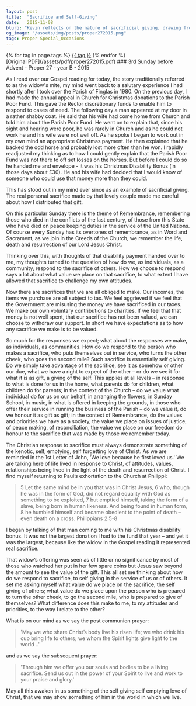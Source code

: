 ```yaml
---
layout: post
title:  "Sacrifice and Self-Giving"
date:   2015-11-08
blurb: "Kevin reflects on the nature of sacrificial giving, drawing from a personal experience with a parishioner's selfless donation. He emphasizes the importance of recognizing and valuing the sacrifices of others, whether in personal relationships, community service, or in remembrance of those who have served and sacrificed for the greater good. The sermon calls for a Christian response that embodies the self-emptying love of Christ, urging us to live in a way that honors the sacrifices made by others."
og_image: "/assets/img/posts/proper272015.png"
tags: Proper Special_Occasions
---    
```

<div class="tag-pills">
    {% for tag in page.tags %}
    <a href="{{ site.baseurl }}/tag/{{ tag | slugify }}" class="tag-pill">{{ tag }}</a>
    {% endfor %}
</div>
[Original PDF](/assets/pdf/proper272015.pdf)
### 3rd Sunday before Advent - Proper 27 - year B - 2015

As I read over our Gospel reading for today, the story traditionally referred to as the widow's mite, my mind went back to a salutary experience I had shortly after I took over the Parish of Finglas in 1980. On the previous day, I had made the annual appeal in Church for Christmas donations to the Parish Poor Fund. This gave the Rector discretionary funds to enable him to respond to cases of need. The following day a man appeared at my door in a rather shabby coat. He said that his wife had come home from Church and told him about the Parish Poor Fund. He went on to explain that, since his sight and hearing were poor, he was rarely in Church and as he could not work he and his wife were not well off. As he spoke I began to work out in my own mind an appropriate Christmas payment. He then explained that he backed the odd horse and probably lost more often than he won. I rapidly readjusted my thinking as to how I could gently explain that the Parish Poor Fund was not there to off set losses on the horses. But before I could do so he handed me and envelope - it was his Christmas Disability Bonus (in those days about £30). He and his wife had decided that I would know of someone who could use that money more than they could.

This has stood out in my mind ever since as an example of sacrificial giving. The real personal sacrifice made by that lovely couple made me careful about how I distributed that gift.

On this particular Sunday there is the theme of Remembrance, remembering those who died in the conflicts of the last century, of those from this State who have died on peace keeping duties in the service of the United Nations. Of course every Sunday has its overtones of remembrance, as in Word and Sacrament, as we join in the Creeds of the Church, we remember the life, death and resurrection of our Lord Jesus Christ.

Thinking over this, with thoughts of that disability payment handed over to me, my thoughts turned to the question of how do we, as individuals, as a community, respond to the sacrifice of others. How we choose to respond says a lot about what value we place on that sacrifice, to what extent I have allowed that sacrifice to challenge my own attitudes.

Now there are sacrifices that we are all obliged to make. Our incomes, the items we purchase are all subject to tax. We feel aggrieved if we feel that the Government are misusing the money we have sacrificed in our taxes. We make our own voluntary contributions to charities. If we feel that that money is not well spent, that our sacrifice has not been valued, we can choose to withdraw our support. In short we have expectations as to how any sacrifice we make is to be valued.

So much for the responses we expect; what about the responses we make, as individuals, as communities. How do we respond to the person who makes a sacrifice, who puts themselves out in service, who turns the other cheek, who goes the second mile? Such sacrifice is essentially self giving. Do we simply take advantage of the sacrifice, see it as somehow or other our due, what we have a right to expect of the other – or do we see it for what it is as gift, a giving of the self. This applies at all levels – in response to what is done for us in the home, what parents do for children, what children do for parents; in the context of the Church – do we value what individual do for us on our behalf, in arranging the flowers, in Sunday School, in music, in what is offered in keeping the grounds, in those who offer their service in running the business of the Parish – do we value it, do we honour it as gift as gift; in the context of Remembrance, do the values and priorities we have as a society, the value we place on issues of justice, of peace making, of reconciliation, the value we place on our freedom do honour to the sacrifice that was made by those we remember today.

The Christian response to sacrifice must always demonstrate something of the kenotic, self, emptying, self forgetting love of Christ. As we are reminded in the 1st Letter of John, 'We love because he first loved us.' We are talking here of life lived in response to Christ, of attitudes, values, relationships being lived in the light of the death and resurrection of Christ. I find myself returning to Paul’s exhortation to the Church at Philippi:

> 5 Let the same mind be in you that was in Christ Jesus,
> 6 who, though he was in the form of God,
> did not regard equality with God
> as something to be exploited,
> 7 but emptied himself,
> taking the form of a slave,
> being born in human likeness.
> And being found in human form,
> 8 he humbled himself
> and became obedient to the point of death –
> even death on a cross.
> Philippians 2.5-8

I began by talking of that man coming to me with his Christmas disability bonus. It was not the largest donation I had to the fund that year – and yet it was the largest, because like the widow in the Gospel reading it represented real sacrifice.

That widow’s offering was seen as of little or no significance by most of those who watched her put in her few spare coins but Jesus saw beyond the amount to see the value of the gift. This all set me thinking about how do we respond to sacrifice, to self giving in the service of us or of others. It set me asking myself what value do we place on the sacrifice, the self giving of others; what value do we place upon the person who is prepared to turn the other cheek, to go the second mile, who is prepared to give of themselves? What difference does this make to me, to my attitudes and priorities, to the way I relate to the other?

What is on our mind as we say the post communion prayer:

> 'May we who share Christ’s body live his risen life;
> we who drink his cup bring life to others;
> we whom the Spirit lights give light to the world ..'

and as we say the subsequent prayer:

> 'Through him we offer you our souls and bodies
> to be a living sacrifice.
> Send us out in the power of your Spirit
> to live and work to your praise and glory.'

May all this awaken in us something of the self giving self emptying love of Christ, that we may show something of him in the world in which we live.
